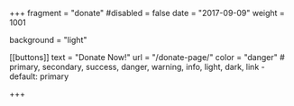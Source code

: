 +++
fragment = "donate"
#disabled = false
date = "2017-09-09"
weight = 1001

background = "light"

[[buttons]]
  text = "Donate Now!"
  url = "/donate-page/"
  color = "danger" # primary, secondary, success, danger, warning, info, light, dark, link - default: primary

+++
